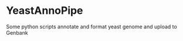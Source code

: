 YeastAnnoPipe
=============

Some python scripts annotate and format yeast genome and upload to Genbank